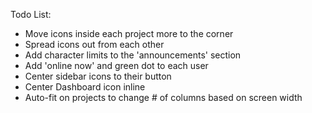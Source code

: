 




Todo List:
- Move icons inside each project more to the corner
- Spread icons out from each other
- Add character limits to the 'announcements' section
- Add 'online now' and green dot to each user
- Center sidebar icons to their button
- Center Dashboard icon inline
- Auto-fit on projects to change # of columns based on screen width